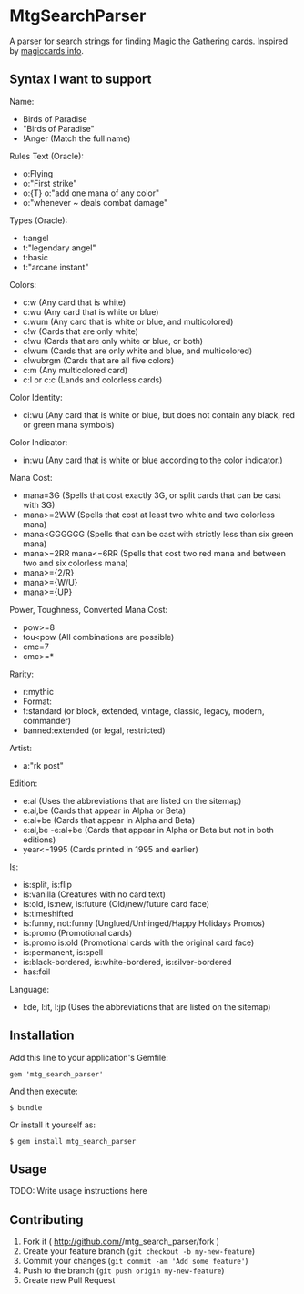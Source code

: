 # MtgSearchParser

A parser for search strings for finding Magic the Gathering cards. Inspired by
[magiccards.info](http://magiccards.info).

## Syntax I want to support

Name:

* Birds of Paradise
* "Birds of Paradise"
* !Anger (Match the full name)

Rules Text (Oracle):

* o:Flying
* o:"First strike"
* o:{T} o:"add one mana of any color"
* o:"whenever ~ deals combat damage"

Types (Oracle):

* t:angel
* t:"legendary angel"
* t:basic
* t:"arcane instant"

Colors:

* c:w (Any card that is white)
* c:wu (Any card that is white or blue)
* c:wum (Any card that is white or blue, and multicolored)
* c!w (Cards that are only white)
* c!wu (Cards that are only white or blue, or both)
* c!wum (Cards that are only white and blue, and multicolored)
* c!wubrgm (Cards that are all five colors)
* c:m (Any multicolored card)
* c:l or c:c (Lands and colorless cards)

Color Identity:

* ci:wu (Any card that is white or blue, but does not contain any black, red or green mana symbols)

Color Indicator:

* in:wu (Any card that is white or blue according to the color indicator.)

Mana Cost:

* mana=3G (Spells that cost exactly 3G, or split cards that can be cast with 3G)
* mana>=2WW (Spells that cost at least two white and two colorless mana)
* mana<GGGGGG (Spells that can be cast with strictly less than six green mana)
* mana>=2RR mana<=6RR (Spells that cost two red mana and between two and six colorless mana)
* mana>={2/R}
* mana>={W/U}
* mana>={UP}

Power, Toughness, Converted Mana Cost:

* pow>=8
* tou<pow (All combinations are possible)
* cmc=7
* cmc>=*

Rarity:

* r:mythic
* Format:
* f:standard (or block, extended, vintage, classic, legacy, modern, commander)
* banned:extended (or legal, restricted)

Artist:

* a:"rk post"

Edition:

* e:al (Uses the abbreviations that are listed on the sitemap)
* e:al,be (Cards that appear in Alpha or Beta)
* e:al+be (Cards that appear in Alpha and Beta)
* e:al,be -e:al+be (Cards that appear in Alpha or Beta but not in both editions)
* year<=1995 (Cards printed in 1995 and earlier)

Is:

* is:split, is:flip
* is:vanilla (Creatures with no card text)
* is:old, is:new, is:future (Old/new/future card face)
* is:timeshifted
* is:funny, not:funny (Unglued/Unhinged/Happy Holidays Promos)
* is:promo (Promotional cards)
* is:promo is:old (Promotional cards with the original card face)
* is:permanent, is:spell
* is:black-bordered, is:white-bordered, is:silver-bordered
* has:foil

Language:

* l:de, l:it, l:jp (Uses the abbreviations that are listed on the sitemap)

## Installation

Add this line to your application's Gemfile:

    gem 'mtg_search_parser'

And then execute:

    $ bundle

Or install it yourself as:

    $ gem install mtg_search_parser

## Usage

TODO: Write usage instructions here

## Contributing

1. Fork it ( http://github.com/<my-github-username>/mtg_search_parser/fork )
2. Create your feature branch (`git checkout -b my-new-feature`)
3. Commit your changes (`git commit -am 'Add some feature'`)
4. Push to the branch (`git push origin my-new-feature`)
5. Create new Pull Request
